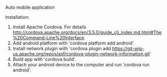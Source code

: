 Auto mobile application

Installation:
1. Install Apache Cordova. For details http://cordova.apache.org/docs/en/3.5.0/guide_cli_index.md.html#The%20Command-Line%20Interface.
2. Add android platform with 'cordova platform add android'.
3. Install network plugin with 'cordova plugin add https://git-wip-us.apache.org/repos/asf/cordova-plugin-network-information.git'
4. Build app with 'cordova build'.
5. Attach your android device to the computer and run 'cordova run android'.